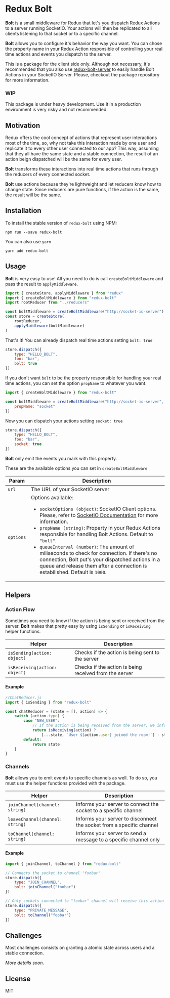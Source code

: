 # Redux Bolt

**Bolt** is a small middleware for Redux that let's you dispatch Redux Actions to a server running SocketIO. Your actions will then be replicated to all clients listening to that socket or to a specific channel.

**Bolt** allows you to configure it's behavior the way you want. You can chose the property name in your Redux Action responsible of controlling your real time actions and events you dispatch to the server.

This is a package for the client side only. Although not necessary, it's recommended that you also use [redux-bolt-server](http://github.com/vvinhas/redux-bolt-server) to easily handle Bolt Actions in your SocketIO Server. Please, checkout the package repository for more information.

### WIP

This package is under heavy development. Use it in a production environment is very risky and not recommended.

## Motivation

Redux offers the cool concept of actions that represent user interactions most of the time, so, why not take this interaction made by one user and replicate it to every other user connected to our app? This way, assuming that they all have the same state and a stable connection, the result of an action beign dispatched will be the same for every user.

**Bolt** transforms these interactions into real time actions that runs through the reducers of every connected socket.

**Bolt** use actions because they're lightweight and let reducers know how to change state. Since reducers are pure functions, if the action is the same, the result will be the same.

## Installation

To install the stable version of `redux-bolt` using NPM:

```
npm run --save redux-bolt
```

You can also use `yarn`

```
yarn add redux-bolt
```

## Usage

**Bolt** is very easy to use! All you need to do is call `createBoltMiddleware` and pass the result to `applyMiddleware`.

```js
import { createStore, applyMiddleware } from "redux"
import { createBoltMiddleware } from "redux-bolt"
import rootReducer from "../reducers"

const boltMiddleware = createBoltMiddleware("http://socket-io-server")
const store = createStore(
    rootReducer,
    applyMiddleware(boltMiddleware)
)
```
That's it! You can already dispatch real time actions setting `bolt: true`
```js
store.dispatch({
    type: "HELLO_BOLT",
    foo: "bar",
    bolt: true
})
```

If you don't want `bolt` to be the property responsible for handling your real time actions, you can set the option `propName` to whatever you want.

```js
import { createBoltMiddleware } from "redux-bolt"

const boltMiddleware = createBoltMiddleware("http://socket-io-server", {
    propName: "socket"
})
```

Now you can dispatch your actions setting `socket: true`

```js
store.dispatch({
    type: "HELLO_BOLT",
    foo: "bar",
    socket: true
})
```

**Bolt** only emit the events you mark with this property.

These are the available options you can set in `createBoltMiddleware`

| Param | Description |
| --- | --- |
| `url` | The URL of your SocketIO server |
| `options` | Options available: <ul><li>`socketOptions (object)`: SocketIO Client options. Please, refer to [SocketIO Documentation](https://socket.io/docs/client-api/#manager) for more information.</li><li>`propName (string)`: Property in your Redux Actions responsible for handling Bolt Actions. Default to `"bolt"`.</li><li>`queueInterval (number)`: The amount of miliseconds to check for connection. If there's no connection, Bolt put's your dispatched actions in a queue and release them after a connection is estabilished. Default is `1000`.</li></ul> |

## Helpers

### Action Flow

Sometimes you need to know if the action is being sent or received from the server. **Bolt** makes that pretty easy by using `isSending` or `isReceiving` helper functions.

| Helper | Description |
| --- | --- |
| `isSending(action: object)` | Checks if the action is being sent to the server |
| `isReceiving(action: object)` | Checks if the action is being received from the server |

#### Example

```js
//ChatReducer.js
import { isSending } from "redux-bolt"

const chatReducer = (state = [], action) => {
    switch (action.type) {
        case "NEW_USER":
            // If the action is being received from the server, we inform the other users
            return isReceiving(action) ?
                [...state, `User ${action.user} joined the room!`] : state
        default:
            return state
    }
}
```

### Channels

**Bolt** allows you to emit events to specific channels as well. To do so, you must use the helper functions provided with the package.

| Helper | Description |
| --- | --- |
| `joinChannel(channel: string)` | Informs your server to connect the socket to a specific channel |
| `leaveChannel(channel: string)` | Informs your server to disconnect the socket from a specific channel |
| `toChannel(channel: string)` | Informs your server to send a message to a specific channel only |

#### Example

```js
import { joinChannel, toChannel } from "redux-bolt"

// Connects the socket to channel "foobar"
store.dispatch({
    type: "JOIN_CHANNEL",
    bolt: joinChannel("foobar")
})

// Only sockets connected to "foobar" channel will receive this action
store.dispatch({
    type: "PRIVATE_MESSAGE",
    bolt: toChannel("foobar")
})
```

## Challenges

Most challenges consists on granting a atomic state across users and a stable connection.

_More details soon_.

## License

MIT